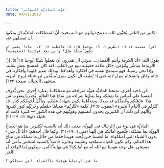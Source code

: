 ```yaml
---
title: 'َعَبِّث الماديَِّّة النهائي'
date: 04/01/2018

---
```


الكثير من الناس يُحبَُّّون الله. تندمج ذواتهم مع ذاته بحيث أنِّ الممتلكات الماديَّة ال يمكنها أن تفصلهم عنه.

`اقرأ تثنية ٧: ٦؛ ١بطرس ۲: ٩؛ يوحنا ١٥: ٥؛ غالطية ۲: ۲٠.  ماذا يعني أن نكون ُملكًا هلل؟ وأين نجد هويَّتنا الحقيقية؟`

يقول الله: «أنا الكرمة وأنتم األغصان... بدوني ال تقدرون أن تفعلوا شيئًا (يوحنا ١٥: ٥َّ). إنُ االرتباط مِباشُر ومَّؤمن. «كل طاعة حقيقية تنبع من القلب. لقد كان المسيح يعمل بقلبه. وإذا نحن رضينا، فهو سيدمج نفسه في أفكارنا وأهدافنا، وبذلك تصير قلوبنا وأفكارنا في حالة وفاق وانسجام مع إرادته حتى إذ نُطيعه ال نكون سوى ُمنفِّذين لبواعثنا» (روح النبوة، مشتهى األجيال، صفحة ٦٣۴).

ِمِّن ناحية أخرى، تمنحنا الماديَّة هويَِّة مترادفة مع ممتلكاتنا. بِعبارة أخرى، نحن نُِّعرِف أنفسنا على أساس ما نمتلكه وما يمكننا شراءه مِن متاع هذا العالم. يُِّحذرنا ِيعقوب مَن هذا: «ذَهبُُكِم وفَّضتُُكَم قد صِدئََا، وصَدأُُهُما يكون شهادةً عليكم، ويأكُلُ لُُحَومُكَم كنار. قد كَنْزتُم في األيام األخيرة» (يعقوب ٥: ٣َ). كلمة «كَنْزتُم» معناها َجَمْعتَُم وخَزنْتُِم كنوز كثيرة؛ واألهم مَّن ذلك أن الكثيرين يجدون أنفسهم وهويَّتهم في هذه الكنوز — كثيرة كانت أَْم قليلة (لوقا ١۲: ١٩-۲١).

ِّالماديَِّة هي نوع من االرتباك في الهويَّة. معنى ذلك أنه بالنسبة لكثيرين منا هو اندماج الهويَّة بما نمتلكه، فتُصبِح أمالكنا هي إلهنا (متى ٦: ١٩-۲١). وكما قال أحدهم: «أنا ال شيء بدون األشياء التي أمتلكها». ما أتعسنا حين نُِّحدِد هويتنا فقط من خالل ِما نمتلكه مِن متاع هذا العالم. وكم تكون الحياة سطحية وعقيمة وعابرة خاصة َّبالنسبة لشخص يدِّعي أنه مسيحي. هل نوحد هويتنا مع الله أم مع أمالكِنا؟ في نهاية َّاألمر، سيكون إما الواحد أو اآلخر.

`ما قدر ارتباط هويَّتك باألشياء التي تمتلكها؟`